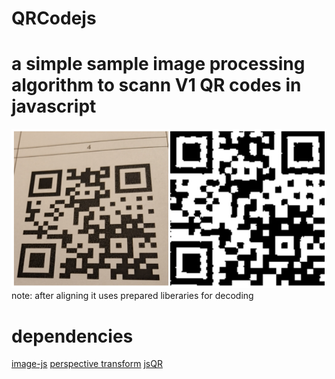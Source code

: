 # QRCodejs
# a simple sample image processing algorithm to scann V1 QR codes in javascript

![sample result](sample.png)  
note: after aligning it uses prepared liberaries for decoding

# dependencies
[image-js](https://github.com/image-js/image-js)
[perspective transform](https://github.com/jlouthan/perspective-transform)
[jsQR](https://github.com/cozmo/jsQR)
